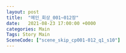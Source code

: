 ```yaml
---
layout: post
title:  "메인_회상_001~012장"
date:   2021-08-23 17:00:00 +0000
categories: Main
Tags: Story Main
SceneCode: ["scene_skip_cp001-012_q1_s10"]
---
```

